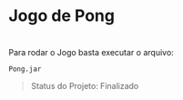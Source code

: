 # <h1>Jogo de Pong<h1>

Para rodar o Jogo basta executar o arquivo:

```
Pong.jar

```

  
  
  > Status do Projeto: Finalizado
 

  
